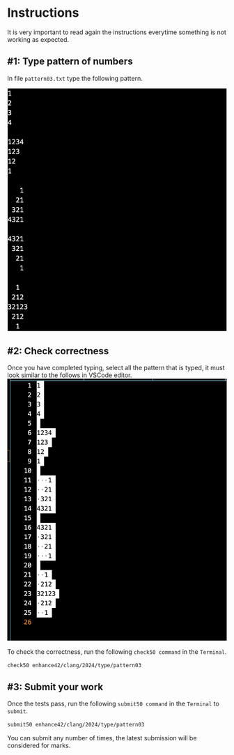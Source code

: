 # Instructions
It is very important to read again the instructions everytime something is not working as expected.  

## #1: Type pattern of numbers

In file `pattern03.txt` type the following pattern.

![pattern03](./pattern03.png)  

## #2: Check correctness
Once you have completed typing, select all the pattern that is typed, it must look similar to the follows in VSCode editor.  
![pattern03-selected](./pattern03-selected.png)  
  
To check the correctness, run the following `check50 command` in the `Terminal`.  
```bash
check50 enhance42/clang/2024/type/pattern03
```

## #3: Submit your work
Once the tests pass, run the following `submit50 command` in the `Terminal` to `submit`.
```bash
submit50 enhance42/clang/2024/type/pattern03
```
You can submit any number of times, the latest submission will be considered for marks.
